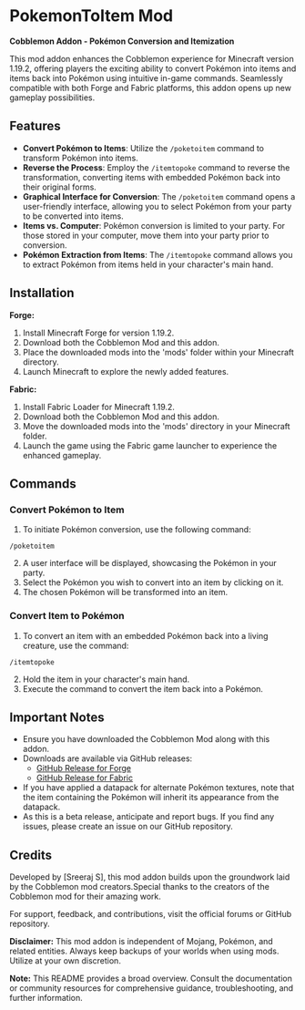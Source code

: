 # PokemonToItem Mod
**Cobblemon Addon - Pokémon Conversion and Itemization**

This mod addon enhances the Cobblemon experience for Minecraft version 1.19.2, offering players the exciting ability to convert Pokémon into items and items back into Pokémon using intuitive in-game commands. Seamlessly compatible with both Forge and Fabric platforms, this addon opens up new gameplay possibilities.

## Features

- **Convert Pokémon to Items**: Utilize the `/poketoitem` command to transform Pokémon into items. 
- **Reverse the Process**: Employ the `/itemtopoke` command to reverse the transformation, converting items with embedded Pokémon back into their original forms.
- **Graphical Interface for Conversion**: The `/poketoitem` command opens a user-friendly interface, allowing you to select Pokémon from your party to be converted into items.
- **Items vs. Computer**: Pokémon conversion is limited to your party. For those stored in your computer, move them into your party prior to conversion.
- **Pokémon Extraction from Items**: The `/itemtopoke` command allows you to extract Pokémon from items held in your character's main hand.

## Installation

**Forge:**
1. Install Minecraft Forge for version 1.19.2.
2. Download both the Cobblemon Mod and this addon.
3. Place the downloaded mods into the 'mods' folder within your Minecraft directory.
4. Launch Minecraft to explore the newly added features.

**Fabric:**
1. Install Fabric Loader for Minecraft 1.19.2.
2. Download both the Cobblemon Mod and this addon.
3. Move the downloaded mods into the 'mods' directory in your Minecraft folder.
4. Launch the game using the Fabric game launcher to experience the enhanced gameplay.

## Commands

### Convert Pokémon to Item

1. To initiate Pokémon conversion, use the following command:
```
/poketoitem
```
2. A user interface will be displayed, showcasing the Pokémon in your party.
3. Select the Pokémon you wish to convert into an item by clicking on it.
4. The chosen Pokémon will be transformed into an item.

### Convert Item to Pokémon

1. To convert an item with an embedded Pokémon back into a living creature, use the command:
```
/itemtopoke
```
2. Hold the item in your character's main hand.
3. Execute the command to convert the item back into a Pokémon.

## Important Notes

- Ensure you have downloaded the Cobblemon Mod along with this addon.
- Downloads are available via GitHub releases:
  - [GitHub Release for Forge](https://github.com/Sreeraj-S/PokemonToItem/releases/tag/0.0.1_BETA_Forge_1.19.2)
  - [GitHub Release for Fabric](https://github.com/Sreeraj-S/PokemonToItem/releases/tag/0.0.1_BETA_Fabric_1.19.2)
- If you have applied a datapack for alternate Pokémon textures, note that the item containing the Pokémon will inherit its appearance from the datapack.
- As this is a beta release, anticipate and report bugs. If you find any issues, please create an issue on our GitHub repository.

## Credits

Developed by [Sreeraj S], this mod addon builds upon the groundwork laid by the Cobblemon mod creators.Special thanks to the creators of the Cobblemon mod for their amazing work.

For support, feedback, and contributions, visit the official forums or GitHub repository.

**Disclaimer:** This mod addon is independent of Mojang, Pokémon, and related entities. Always keep backups of your worlds when using mods. Utilize at your own discretion.

**Note:** This README provides a broad overview. Consult the documentation or community resources for comprehensive guidance, troubleshooting, and further information.
